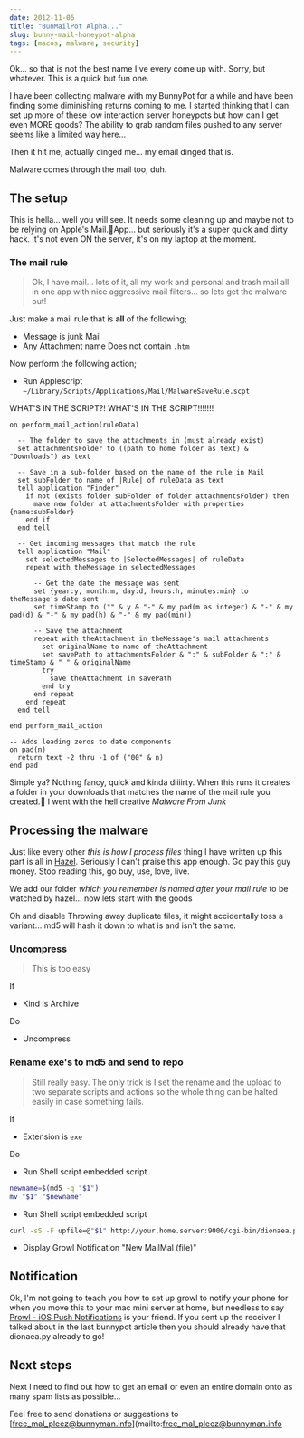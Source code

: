 ```yaml
---
date: 2012-11-06
title: "BunMailPot Alpha..."
slug: bunny-mail-honeypot-alpha
tags: [macos, malware, security]
---
```


Ok… so that is not the best name I've every come up with. Sorry, but whatever. This is a quick but fun one.

I have been collecting malware with my BunnyPot for a while and have been finding some diminishing returns coming to me. I started thinking that I can set up more of these low interaction server honeypots but how can I get even MORE goods? The ability to grab random files pushed to any server seems like a limited way here…

Then it hit me, actually dinged me… my email dinged that is.

Malware comes through the mail too, duh.

## The setup

This is hella… well you will see. It needs some cleaning up and maybe not to be relying on Apple's Mail.App… but seriously it's a super quick and dirty hack. It's not even ON the server, it's on my laptop at the moment.

### The mail rule

> Ok, I have mail… lots of it, all my work and personal and trash mail all in one app with nice aggressive mail filters… so lets get the malware out!

Just make a mail rule that is **all** of the following;

- Message is junk Mail
- Any Attachment name Does not contain ```.htm```

Now perform the following action;

- Run Applescript ```~/Library/Scripts/Applications/Mail/MalwareSaveRule.scpt```

WHAT'S IN THE SCRIPT?! WHAT'S IN THE SCRIPT!!!!!!!

```AppleScript
on perform_mail_action(ruleData)

  -- The folder to save the attachments in (must already exist)
  set attachmentsFolder to ((path to home folder as text) & "Downloads") as text

  -- Save in a sub-folder based on the name of the rule in Mail
  set subFolder to name of |Rule| of ruleData as text
  tell application "Finder"
    if not (exists folder subFolder of folder attachmentsFolder) then
      make new folder at attachmentsFolder with properties {name:subFolder}
    end if
  end tell

  -- Get incoming messages that match the rule
  tell application "Mail"
    set selectedMessages to |SelectedMessages| of ruleData
    repeat with theMessage in selectedMessages

      -- Get the date the message was sent
      set {year:y, month:m, day:d, hours:h, minutes:min} to theMessage's date sent
      set timeStamp to ("" & y & "-" & my pad(m as integer) & "-" & my pad(d) & "-" & my pad(h) & "-" & my pad(min))

      -- Save the attachment
      repeat with theAttachment in theMessage's mail attachments
        set originalName to name of theAttachment
        set savePath to attachmentsFolder & ":" & subFolder & ":" & timeStamp & " " & originalName
        try
          save theAttachment in savePath
        end try
      end repeat
    end repeat
  end tell

end perform_mail_action

-- Adds leading zeros to date components
on pad(n)
  return text -2 thru -1 of ("00" & n)
end pad
```

Simple ya? Nothing fancy, quick and kinda diiiirty. When this runs it creates a folder in your downloads that matches the name of the mail rule you created. I went with the hell creative _Malware From Junk_

## Processing the malware

Just like every other _this is how I process files_ thing I have written up this part is all in [Hazel](http://www.noodlesoft.com/). Seriously I can't praise this app enough. Go pay this guy money. Stop reading this, go buy, use, love, live.

We add our folder _which you remember is named after your mail rule_ to be watched by hazel… now lets start with the goods

Oh and disable Throwing away duplicate files, it might accidentally toss a variant… md5 will hash it down to what is and isn't the same.

### Uncompress

> This is too easy

If

- Kind is Archive

Do

- Uncompress

### Rename exe's to md5 and send to repo

> Still really easy. The only trick is I set the rename and the upload to two separate scripts and actions so the whole thing can be halted easily in case something fails.

If

- Extension is ```exe```

Do

- Run Shell script embedded script

```bash
newname=$(md5 -q "$1")
mv "$1" "$newname"
```

- Run Shell script embedded script

```bash
curl -sS -F upfile=@"$1" http://your.home.server:9000/cgi-bin/dionaea.py
```

- Display Growl Notification "New MailMal (file)"

## Notification

Ok, I'm not going to teach you how to set up growl to notify your phone for when you move this to your mac mini server at home, but needless to say [Prowl - iOS Push Notifications](http://prowlapp.com/) is your friend. If you sent up the receiver I talked about in the last bunnypot article then you should already have that dionaea.py already to go!

## Next steps

Next I need to find out how to get an email or even an entire domain onto as many spam lists as possible…

Feel free to send donations or suggestions to [free_mal_pleez@bunnyman.info](mailto:free_mal_pleez@bunnyman.info

